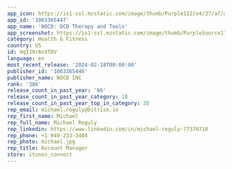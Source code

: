 ```yaml
---
app_icon: https://is1-ssl.mzstatic.com/image/thumb/Purple122/v4/37/a7/aa/37a7aa25-a745-ebac-fa82-89d6cb67a40c/AppIcon-0-0-1x_U007emarketing-0-7-0-85-220.png/1024x1024bb.png
app_id: '1063365447'
app_name: 'NOCD: OCD Therapy and Tools'
app_screenshot: https://is1-ssl.mzstatic.com/image/thumb/PurpleSource116/v4/64/27/4d/64274d23-6b5d-86a7-fcee-495b64c8ec63/90388c1b-9336-4477-b0d9-e7ac2acb7efe__U002316.5inch.png/1284x2778bb.png
category: Health & Fitness
country: US
id: HqIJ9rAnXTOV
language: en
most_recent_release: '2024-02-18T00:00:00'
publisher_id: '1063365446'
publisher_name: NOCD INC
rank: '386'
release_count_in_past_year: '66'
release_count_in_past_year_category: 18
release_count_in_past_year_top_in_category: 35
rep_email: michael.roguly@bitrise.io
rep_first_name: Michael
rep_full_name: Michael Roguly
rep_linkedin: https://www.linkedin.com/in/michael-roguly-77376710
rep_phone: +1 949-233-3404
rep_photo: michael.jpg
rep_title: Account Manager
store: itunes_connect
---
```

